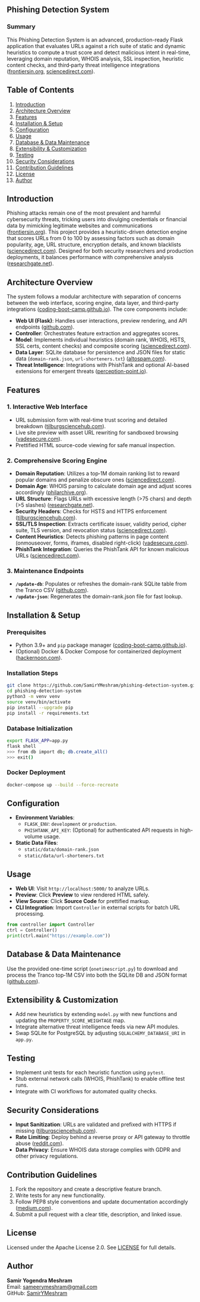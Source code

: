 ## Phishing Detection System

### Summary
This Phishing Detection System is an advanced, production-ready Flask application that evaluates URLs against a rich suite of static and dynamic heuristics to compute a trust score and detect malicious intent in real-time, leveraging domain reputation, WHOIS analysis, SSL inspection, heuristic content checks, and third‑party threat intelligence integrations ([frontiersin.org](https://www.frontiersin.org/journals/artificial-intelligence/articles/10.3389/frai.2024.1414122/full?utm_source=chatgpt.com), [sciencedirect.com](https://www.sciencedirect.com/science/article/abs/pii/S0167404813001442?utm_source=chatgpt.com)).

## Table of Contents
1. [Introduction](#introduction)
2. [Architecture Overview](#architecture-overview)
3. [Features](#features)
4. [Installation & Setup](#installation--setup)
5. [Configuration](#configuration)
6. [Usage](#usage)
7. [Database & Data Maintenance](#database--data-maintenance)
8. [Extensibility & Customization](#extensibility--customization)
9. [Testing](#testing)
10. [Security Considerations](#security-considerations)
11. [Contribution Guidelines](#contribution-guidelines)
12. [License](#license)
13. [Author](#author)

## Introduction
Phishing attacks remain one of the most prevalent and harmful cybersecurity threats, tricking users into divulging credentials or financial data by mimicking legitimate websites and communications ([frontiersin.org](https://www.frontiersin.org/journals/artificial-intelligence/articles/10.3389/frai.2024.1414122/full?utm_source=chatgpt.com)). This project provides a heuristic-driven detection engine that scores URLs from 0 to 100 by assessing factors such as domain popularity, age, URL structure, encryption details, and known blacklists ([sciencedirect.com](https://www.sciencedirect.com/science/article/abs/pii/S0167404819301622?utm_source=chatgpt.com)). Designed for both security researchers and production deployments, it balances performance with comprehensive analysis ([researchgate.net](https://www.researchgate.net/publication/347713696_Review_on_Phishing_Attack_Detection_Techniques?utm_source=chatgpt.com)).

## Architecture Overview
The system follows a modular architecture with separation of concerns between the web interface, scoring engine, data layer, and third-party integrations ([coding-boot-camp.github.io](https://coding-boot-camp.github.io/full-stack/github/professional-readme-guide/?utm_source=chatgpt.com)). The core components include:

- **Web UI (Flask)**: Handles user interactions, preview rendering, and API endpoints ([github.com](https://github.com/jehna/readme-best-practices?utm_source=chatgpt.com)).
- **Controller**: Orchestrates feature extraction and aggregates scores.
- **Model**: Implements individual heuristics (domain rank, WHOIS, HSTS, SSL certs, content checks) and composite scoring ([sciencedirect.com](https://www.sciencedirect.com/science/article/abs/pii/S0167404813001442?utm_source=chatgpt.com)).
- **Data Layer**: SQLite database for persistence and JSON files for static data (`domain-rank.json`, `url-shorteners.txt`) ([altospam.com](https://www.altospam.com/en/glossary/heuristic-analysis/?utm_source=chatgpt.com)).
- **Threat Intelligence**: Integrations with PhishTank and optional AI-based extensions for emergent threats ([perception-point.io](https://perception-point.io/guides/ai-security/detecting-and-preventing-ai-based-phishing-attacks-2024-guide/?utm_source=chatgpt.com)).

## Features

### 1. Interactive Web Interface
- URL submission form with real-time trust scoring and detailed breakdown ([tilburgsciencehub.com](https://tilburgsciencehub.com/topics/collaborate-share/share-your-work/content-creation/readme-best-practices/?utm_source=chatgpt.com)).
- Live site preview with asset URL rewriting for sandboxed browsing ([vadesecure.com](https://www.vadesecure.com/en/blog/effective-phishing-protection-heuristics?utm_source=chatgpt.com)).
- Prettified HTML source-code viewing for safe manual inspection.

### 2. Comprehensive Scoring Engine
- **Domain Reputation**: Utilizes a top‑1M domain ranking list to reward popular domains and penalize obscure ones ([sciencedirect.com](https://www.sciencedirect.com/science/article/abs/pii/S0167404819301622?utm_source=chatgpt.com)).
- **Domain Age**: WHOIS parsing to calculate domain age and adjust scores accordingly ([philarchive.org](https://philarchive.org/archive/SWAEPD?utm_source=chatgpt.com)).
- **URL Structure**: Flags URLs with excessive length (>75 chars) and depth (>5 slashes) ([researchgate.net](https://www.researchgate.net/publication/347713696_Review_on_Phishing_Attack_Detection_Techniques?utm_source=chatgpt.com)).
- **Security Headers**: Checks for HSTS and HTTPS enforcement ([tilburgsciencehub.com](https://tilburgsciencehub.com/topics/collaborate-share/share-your-work/content-creation/readme-best-practices/?utm_source=chatgpt.com)).
- **SSL/TLS Inspection**: Extracts certificate issuer, validity period, cipher suite, TLS version, and revocation status ([sciencedirect.com](https://www.sciencedirect.com/science/article/abs/pii/S0167404813001442?utm_source=chatgpt.com)).
- **Content Heuristics**: Detects phishing patterns in page content (onmouseover, forms, iframes, disabled right-click) ([vadesecure.com](https://www.vadesecure.com/en/blog/effective-phishing-protection-heuristics?utm_source=chatgpt.com)).
- **PhishTank Integration**: Queries the PhishTank API for known malicious URLs ([sciencedirect.com](https://www.sciencedirect.com/science/article/abs/pii/S0167404819301622?utm_source=chatgpt.com)).

### 3. Maintenance Endpoints
- **`/update-db`**: Populates or refreshes the domain-rank SQLite table from the Tranco CSV ([github.com](https://github.com/matiassingers/awesome-readme?utm_source=chatgpt.com)).
- **`/update-json`**: Regenerates the domain-rank.json file for fast lookup.

## Installation & Setup

### Prerequisites
- Python 3.9+ and `pip` package manager ([coding-boot-camp.github.io](https://coding-boot-camp.github.io/full-stack/github/professional-readme-guide/?utm_source=chatgpt.com)).
- (Optional) Docker & Docker Compose for containerized deployment ([hackernoon.com](https://hackernoon.com/5-professional-tips-for-crafting-a-winning-readme?utm_source=chatgpt.com)).

### Installation Steps
```bash
git clone https://github.com/SamirYMeshram/phishing-detection-system.git
cd phishing-detection-system
python3 -m venv venv
source venv/bin/activate
pip install --upgrade pip
pip install -r requirements.txt
```

### Database Initialization
```bash
export FLASK_APP=app.py
flask shell
>>> from db import db; db.create_all()
>>> exit()
```

### Docker Deployment
```bash
docker-compose up --build --force-recreate
```

## Configuration
- **Environment Variables**:
  - `FLASK_ENV`: `development` or `production`.
  - `PHISHTANK_API_KEY`: (Optional) for authenticated API requests in high-volume usage.
- **Static Data Files**:
  - `static/data/domain-rank.json`
  - `static/data/url-shorteners.txt`

## Usage
- **Web UI**: Visit `http://localhost:5000/` to analyze URLs.
- **Preview**: Click **Preview** to view rendered HTML safely.
- **View Source**: Click **Source Code** for prettified markup.
- **CLI Integration**: Import `Controller` in external scripts for batch URL processing.

```python
from controller import Controller
ctrl = Controller()
print(ctrl.main("https://example.com"))
```

## Database & Data Maintenance
Use the provided one-time script (`onetimescript.py`) to download and process the Tranco top‑1M CSV into both the SQLite DB and JSON format ([github.com](https://github.com/matiassingers/awesome-readme?utm_source=chatgpt.com)).

## Extensibility & Customization
- Add new heuristics by extending `model.py` with new functions and updating the `PROPERTY_SCORE_WEIGHTAGE` map.
- Integrate alternative threat intelligence feeds via new API modules.
- Swap SQLite for PostgreSQL by adjusting `SQLALCHEMY_DATABASE_URI` in `app.py`.

## Testing
- Implement unit tests for each heuristic function using `pytest`.
- Stub external network calls (WHOIS, PhishTank) to enable offline test runs.
- Integrate with CI workflows for automated quality checks.

## Security Considerations
- **Input Sanitization**: URLs are validated and prefixed with HTTPS if missing ([tilburgsciencehub.com](https://tilburgsciencehub.com/topics/collaborate-share/share-your-work/content-creation/readme-best-practices/?utm_source=chatgpt.com)).
- **Rate Limiting**: Deploy behind a reverse proxy or API gateway to throttle abuse ([reddit.com](https://www.reddit.com/r/webdev/comments/txlbxw/next_level_readme/?utm_source=chatgpt.com)).
- **Data Privacy**: Ensure WHOIS data storage complies with GDPR and other privacy regulations.

## Contribution Guidelines
1. Fork the repository and create a descriptive feature branch.
2. Write tests for any new functionality.
3. Follow PEP8 style conventions and update documentation accordingly ([medium.com](https://medium.com/%40kc_clintone/the-ultimate-guide-to-writing-a-great-readme-md-for-your-project-3d49c2023357?utm_source=chatgpt.com)).
4. Submit a pull request with a clear title, description, and linked issue.

## License
Licensed under the Apache License 2.0. See [LICENSE](LICENSE) for full details.

## Author
**Samir Yogendra Meshram**  
Email: sameerymeshram@gmail.com  
GitHub: [SamirYMeshram](https://github.com/SamirYMeshram)

